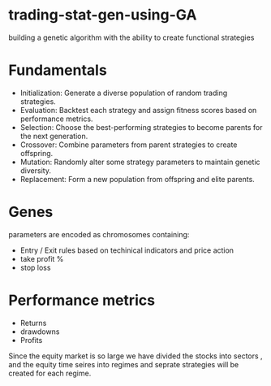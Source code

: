 # trading-stat-gen-using-GA
building a genetic algorithm with the ability to create functional strategies

# Fundamentals
* Initialization: Generate a diverse population of random trading strategies.
* Evaluation: Backtest each strategy and assign fitness scores based on performance metrics.
* Selection: Choose the best-performing strategies to become parents for the next generation.
* Crossover: Combine parameters from parent strategies to create offspring.
* Mutation: Randomly alter some strategy parameters to maintain genetic diversity.
* Replacement: Form a new population from offspring and elite parents.

# Genes 
parameters are encoded as chromosomes containing:
* Entry / Exit rules based on techinical indicators and price action 
* take profit % 
* stop loss 

# Performance metrics
 * Returns
 * drawdowns
 * Profits

Since the equity market is so large we have divided the stocks into sectors , and the equity time seires into regimes and seprate strategies will be created for each regime.


